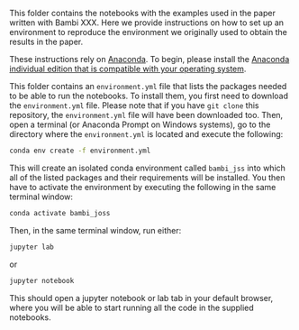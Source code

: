 This folder contains the notebooks with the examples used in the paper written with Bambi XXX. Here we provide instructions on how to set up an environment to reproduce the environment we originally used to obtain the results in the paper.

These instructions rely on [Anaconda](https://www.anaconda.com/). To begin, please install the [Anaconda individual edition that is compatible with your operating system](https://www.anaconda.com/products/individual).

This folder contains an `environment.yml` file that lists the packages needed to be able to run the notebooks. To install them, you first need to download the `environment.yml` file. Please note that if you have `git clone` this repository, the `environment.yml` file will have been downloaded too. Then, open a terminal (or Anaconda Prompt on Windows systems), go to the directory where the `environment.yml` is located and execute the following:

```bash
conda env create -f environment.yml
```

This will create an isolated conda environment called `bambi_jss` into which all of the listed packages and their requirements will be installed. You then have to activate the environment by executing the following in the same terminal window:

```bash
conda activate bambi_joss
```

Then, in the same terminal window, run either:

```bash
jupyter lab
```

or

```bash
jupyter notebook
```

This should open a jupyter notebook or lab tab in your default browser, where you will be able to start running all the code in the supplied notebooks.
